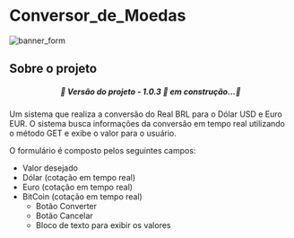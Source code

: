 # Conversor_de_Moedas #

![banner_form](https://user-images.githubusercontent.com/81047389/185815811-c71c9a23-f5ac-4794-a452-94d2c110b394.png)

## Sobre o projeto

<h5 align="center">🚧 Versão do projeto - 1.0.3 🚀 em construção...🚧</h5>
Um sistema que realiza a conversão do Real BRL para o Dólar USD e Euro EUR.
O sistema busca informações da conversão em tempo real utilizando o método GET e exibe o valor para o usuário.

O formulário é composto pelos seguintes campos:
* Valor desejado       
* Dólar (cotação em tempo real)
* Euro  (cotação em tempo real)
* BitCoin (cotação em tempo real)
  * Botão Converter
  * Botão Cancelar
  * Bloco de texto para exibir os valores

